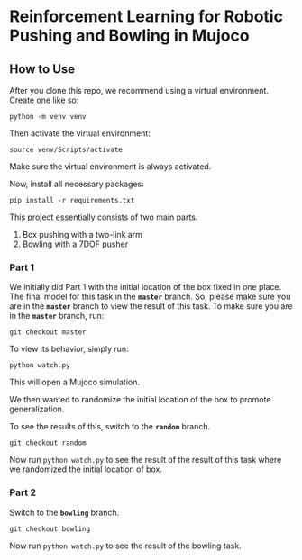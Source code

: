 # Reinforcement Learning for Robotic Pushing and Bowling in Mujoco

## How to Use

After you clone this repo, we recommend using a virtual environment. Create one like so:

```
python -m venv venv
```

Then activate the virtual environment:

```
source venv/Scripts/activate
```

Make sure the virtual environment is always activated.

Now, install all necessary packages:

```
pip install -r requirements.txt
```

This project essentially consists of two main parts. 

1. Box pushing with a two-link arm
2. Bowling with a 7DOF pusher

### Part 1

We initially did Part 1 with the initial location of the box fixed in one place. The final model for this task in the **`master`** branch. So, please make sure you are in the **`master`** branch to view the result of this task. To make sure you are in the **`master`** branch, run:

```
git checkout master
```

To view its behavior, simply run:

```
python watch.py
```

This will open a Mujoco simulation.

We then wanted to randomize the initial location of the box to promote generalization.

To see the results of this, switch to the **`random`** branch.

```
git checkout random
```

Now run `python watch.py` to see the result of the result of this task where we randomized the initial location of box.

### Part 2

Switch to the **`bowling`** branch.

```
git checkout bowling
```

Now run `python watch.py` to see the result of the bowling task.